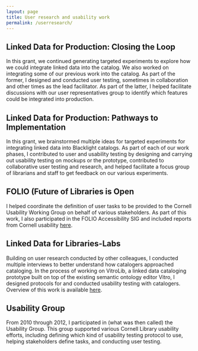 ```yaml
---
layout: page
title: User research and usability work
permalink: /userresearch/
---
```


<h2> Linked Data for Production: Closing the Loop </h2>
<div> In this grant, we continued generating targeted experiments to explore how we could integrate linked data into the catalog.  We also worked on integrating some of our previous work into the catalog.  As part of the former, I designed and conducted user testing, sometimes in collaboration and other times as the lead facilitator.  As part of the latter, I helped facilitate discussions with our user representatives group to identify which features could be integrated into production. </div>

<h2> Linked Data for Production: Pathways to Implementation </h2>
<div> In this grant, we brainstormed multiple ideas for targeted experiments for integrating linked data into Blacklight catalogs.  As part of each of our work phases, I contributed to user and usability testing by designing and carrying out usability testing on mockups or the prototype, contributed to collaborative user testing and research, and helped facilitate a focus group of librarians and staff to get feedback on our various experiments. </div>

<h2> FOLIO (Future of Libraries is Open </h2>
<div> I helped coordinate the definition of user tasks to be provided to the Cornell Usability Working Group on behalf of various stakeholders.  As part of this work, I also participated in the FOLIO Accessibility SIG and included reports from Cornell usability <a href="https://wiki.folio.org/display/A11Y/Accessibility+Reports+and+Resources">here</a>. </div>

<h2> Linked Data for Libraries-Labs </h2>
<div> Building on user research conducted by other colleagues, I conducted multiple interviews to better understand how catalogers approached cataloging.  In the process of working on VitroLib, a linked data cataloging prototype built on top of the existing semantic ontology editor Vitro, I designed protocols for and conducted usability testing with catalogers.  Overview of this work is available <a href="https://wiki.lyrasis.org/display/ld4lLABS/Lessons+Learned%3A+VitroLib+User+Feedback+and+Usability+Review">here</a>.  </div>

<h2> Usability Group </h2>
<div> From 2010 through 2012, I participated in (what was then called) the Usability Group. This group supported various Cornell Library usability efforts, including defining which kind of usability testing protocol to use, helping stakeholders define tasks, and conducting user testing. </div>